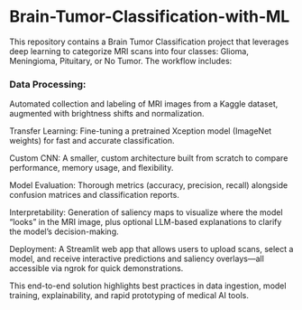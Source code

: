 # Brain-Tumor-Classification-with-ML
This repository contains a Brain Tumor Classification project that leverages deep learning to categorize MRI scans into four classes: Glioma, Meningioma, Pituitary, or No Tumor. The workflow includes:

### Data Processing: 
Automated collection and labeling of MRI images from a Kaggle dataset, augmented with brightness shifts and normalization.

Transfer Learning: Fine-tuning a pretrained Xception model (ImageNet weights) for fast and accurate classification.

Custom CNN: A smaller, custom architecture built from scratch to compare performance, memory usage, and flexibility.

Model Evaluation: Thorough metrics (accuracy, precision, recall) alongside confusion matrices and classification reports.

Interpretability: Generation of saliency maps to visualize where the model “looks” in the MRI image, plus optional LLM-based explanations to clarify the model’s decision-making.

Deployment: A Streamlit web app that allows users to upload scans, select a model, and receive interactive predictions and saliency overlays—all accessible via ngrok for quick demonstrations.

This end-to-end solution highlights best practices in data ingestion, model training, explainability, and rapid prototyping of medical AI tools.
